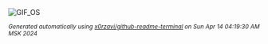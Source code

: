 <div align="justify">
<picture>
    <source media="(prefers-color-scheme: dark)" srcset="https://i.ibb.co/7QDM5KJ/output-gif.gif">
    <source media="(prefers-color-scheme: light)" srcset="https://i.ibb.co/7QDM5KJ/output-gif.gif">
    <img alt="GIF_OS" src="https://i.ibb.co/7QDM5KJ/output-gif.gif">
</picture>

<sub><i>Generated automatically using [x0rzavi/github-readme-terminal](https://github.com/x0rzavi/github-readme-terminal) on Sun Apr 14 04:19:30 AM MSK 2024</i></sub>

</div>

<!-- Image deletion URL: https://ibb.co/cw9fHQc/29616ef50288c3acb530b08982127885 -->